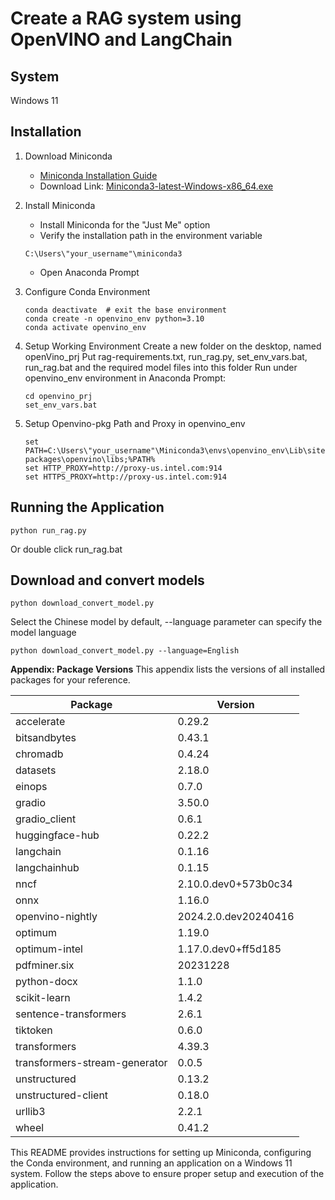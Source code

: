# Create a RAG system using OpenVINO and LangChain

## System 

Windows 11

## Installation

1. Download Miniconda

   - [Miniconda Installation Guide](https://docs.anaconda.com/free/miniconda/)
   - Download Link: [Miniconda3-latest-Windows-x86_64.exe](https://repo.anaconda.com/miniconda/Miniconda3-latest-Windows-x86_64.exe)

2. Install Miniconda
   
   - Install Miniconda for the "Just Me" option
   - Verify the installation path in the environment variable
   ```
   C:\Users\"your_username"\miniconda3
   ```
   - Open Anaconda Prompt

3. Configure Conda Environment
   ```
   conda deactivate  # exit the base environment
   conda create -n openvino_env python=3.10
   conda activate openvino_env
   ```

4. Setup Working Environment
   Create a new folder on the desktop, named openVino_prj
   Put rag-requirements.txt, run_rag.py, set_env_vars.bat, run_rag.bat and the required model files into this folder
   Run under openvino_env environment in Anaconda Prompt:
   ```
   cd openvino_prj 
   set_env_vars.bat
   ```

5. Setup Openvino-pkg Path and Proxy in openvino_env
   ```
   set PATH=C:\Users\"your_username"\Miniconda3\envs\openvino_env\Lib\site-packages\openvino\libs;%PATH% 
   set HTTP_PROXY=http://proxy-us.intel.com:914
   set HTTPS_PROXY=http://proxy-us.intel.com:914
   ```

## Running the Application
   ```
   python run_rag.py
   ```
   Or double click run_rag.bat

## Download and convert models
   ```
   python download_convert_model.py
   ```
   Select the Chinese model by default, --language parameter can specify the model language

   ```
   python download_convert_model.py --language=English
   ```

**Appendix: Package Versions**
This appendix lists the versions of all installed packages for your reference.

| Package                             | Version          |
| ----------------------------------- | -----------------|
| accelerate                          | 0.29.2           |
| bitsandbytes                        | 0.43.1           |
| chromadb                            | 0.4.24           |
| datasets                            | 2.18.0           |
| einops                              | 0.7.0            |
| gradio                              | 3.50.0           |
| gradio_client                       | 0.6.1            |
| huggingface-hub                     | 0.22.2           |
| langchain                           | 0.1.16           |
| langchainhub                        | 0.1.15           |
| nncf                                | 2.10.0.dev0+573b0c34 |
| onnx                                | 1.16.0           |
| openvino-nightly                    | 2024.2.0.dev20240416  |
| optimum                             | 1.19.0           |
| optimum-intel                       | 1.17.0.dev0+ff5d185  |
| pdfminer.six                        | 20231228         |
| python-docx                         | 1.1.0            |
| scikit-learn                        | 1.4.2            |
| sentence-transformers               | 2.6.1            |
| tiktoken                            | 0.6.0            |
| transformers                        | 4.39.3           |
| transformers-stream-generator       | 0.0.5            |
| unstructured                        | 0.13.2           |
| unstructured-client                 | 0.18.0           |
| urllib3                             | 2.2.1            |
| wheel                               | 0.41.2           |  

This README provides instructions for setting up Miniconda, configuring the Conda environment, and running an application on a Windows 11 system. Follow the steps above to ensure proper setup and execution of the application. 
